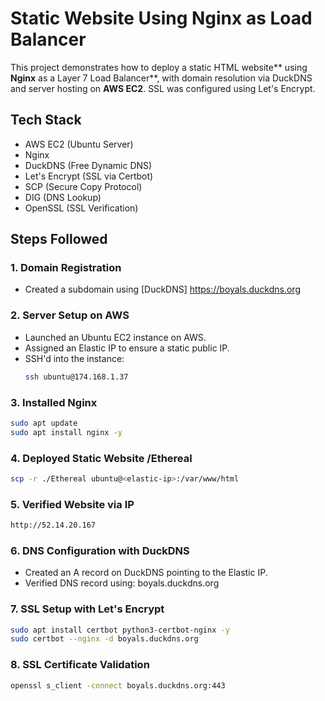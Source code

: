 # Static Website Using Nginx as Load Balancer

This project demonstrates how to deploy a static HTML website** using **Nginx** as a Layer 7 Load Balancer**, with domain resolution via DuckDNS and server hosting on **AWS EC2**. SSL was configured using Let's Encrypt.


## Tech Stack
- AWS EC2 (Ubuntu Server)
- Nginx
- DuckDNS (Free Dynamic DNS)
- Let's Encrypt (SSL via Certbot)
- SCP (Secure Copy Protocol)
- DIG (DNS Lookup)
- OpenSSL (SSL Verification)


## Steps Followed

### 1. Domain Registration
- Created a subdomain using [DuckDNS] https://boyals.duckdns.org


### 2. Server Setup on AWS
- Launched an Ubuntu EC2 instance on AWS.
- Assigned an Elastic IP to ensure a static public IP.
- SSH'd into the instance:
  ```bash
  ssh ubuntu@174.168.1.37

### 3.  Installed Nginx
  ```bash
sudo apt update
sudo apt install nginx -y
  ```

### 4. Deployed Static Website /Ethereal
  ```bash
scp -r ./Ethereal ubuntu@<elastic-ip>:/var/www/html
  ```

### 5. Verified Website via IP
```bash
http://52.14.20.167
 ```
### 6. DNS Configuration with DuckDNS
- Created an A record on DuckDNS pointing to the Elastic IP.
-  Verified DNS record using:
boyals.duckdns.org

### 7. SSL Setup with Let's Encrypt
  ```bash
sudo apt install certbot python3-certbot-nginx -y
sudo certbot --nginx -d boyals.duckdns.org
  ```

### 8. SSL Certificate Validation
  ```bash
openssl s_client -connect boyals.duckdns.org:443
  ```







